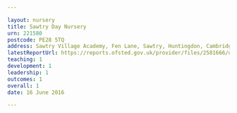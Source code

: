 ```yaml
---

layout: nursery
title: Sawtry Day Nursery
urn: 221580
postcode: PE28 5TQ
address: Sawtry Village Academy, Fen Lane, Sawtry, Huntingdon, Cambridgeshire, PE28 5TQ
latestReportUrl: https://reports.ofsted.gov.uk/provider/files/2581666/urn/221580.pdf
teaching: 1
development: 1
leadership: 1
outcomes: 1
overall: 1
date: 16 June 2016

---
```


